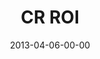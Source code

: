 ---
layout: message
category: message
series: "ROI"
title: "CR ROI"
date: 2013-04-06-00-00
message_id: 775
audio: "http://s3.amazonaws.com/crossroads-media/messages/audio/roi_05.mp3"
audio-duration: "55:03"
program: "http://s3.amazonaws.com/crossroads-media/documents/04_6-7_13Program_loRes.pdf"
description: "Brian Tome talks about the possibility of an enormous return."
video: "http://s3.amazonaws.com/crossroads-media/messages/video/roi_05.mp4"
video-duration: "55:10"
video-image: "http://s3.amazonaws.com/crossroads-media/images/roi_05_still.jpg"
explicit: false
---